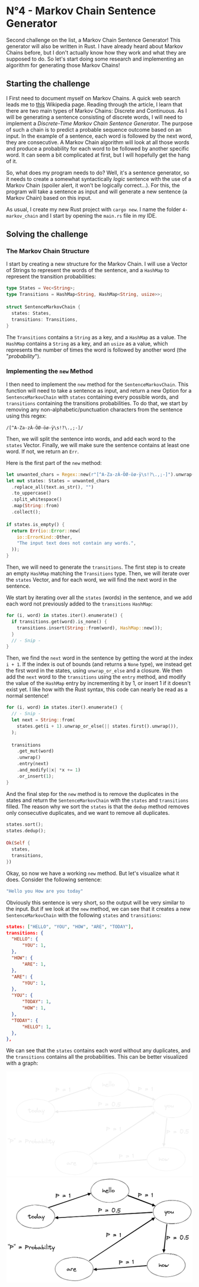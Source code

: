 # N°4 - Markov Chain Sentence Generator

Second challenge on the list, a Markov Chain Sentence Generator! This generator
will also be written in Rust. I have already heard about Markov Chains before,
but I don't actually know how they work and what they are supposed to do. So
let's start doing some research and implementing an algorithm for generating
those Markov Chains!

## Starting the challenge

I First need to document myself on Markov Chains. A quick web search leads me to
[this](https://en.wikipedia.org/wiki/Markov_chain) Wikipedia page. Reading
through the article, I learn that there are two main types of Markov Chains:
Discrete and Continuous. As I will be generating a sentence consisting of
discrete words, I will need to implement a *Discrete-Time Markov Chain Sentence*
*Generator*. The purpose of such a chain is to predict a probable sequence
outcome based on an input. In the example of a sentence, each word is followed
by the next word, they are consecutive. A Markov Chain algorithm will look at
all those words and produce a probability for each word to be followed by
another specific word. It can seem a bit complicated at first, but I will
hopefully get the hang of it.

So, what does my program needs to do? Well, it's a sentence generator, so it
needs to create a somewhat syntactically *logic* sentence with the use of a
Markov Chain (spoiler alert, it won't be logically correct...). For this, the
program will take a sentence as input and will generate a new sentence (a Markov
Chain) based on this input.

As usual, I create my new Rust project with `cargo new`. I name the folder
`4-markov_chain` and I start by opening the `main.rs` file in my IDE.

## Solving the challenge

### The Markov Chain Structure

I start by creating a new structure for the Markov Chain. I will use a Vector of
Strings to represent the words of the sentence, and a `HashMap` to represent the
transition probabilities:

```rs
type States = Vec<String>;
type Transitions = HashMap<String, HashMap<String, usize>>;

struct SentenceMarkovChain {
  states: States,
  transitions: Transitions,
}
```

The `Transitions` contains a `String` as a key, and a `HashMap` as a value. The
`HashMap` contains a `String` as a key, and an `usize` as a value, which
represents the number of times the word is followed by another word (the
"*probability*").

### Implementing the `new` Method

I then need to implement the `new` method for the `SentenceMarkovChain`. This
function will need to take a sentence as input, and return a new Option for a
`SentenceMarkovChain` with `states` containing every possible words, and
`transitions` containing the transitions probabilities. To do that, we start by
removing any non-alphabetic/punctuation characters from the sentence using this
regex:

`/[^A-Za-zÀ-ÖØ-öø-ÿ\s!?\.,;-]/`

Then, we will split the sentence into words, and add each word to the `states`
Vector. Finally, we will make sure the sentence contains at least one word. If
not, we return an `Err`.

Here is the first part of the `new` method:

```rs
let unwanted_chars = Regex::new(r"[^A-Za-zÀ-ÖØ-öø-ÿ\s!?\.,;-]").unwrap();
let mut states: States = unwanted_chars
  .replace_all(text.as_str(), "")
  .to_uppercase()
  .split_whitespace()
  .map(String::from)
  .collect();

if states.is_empty() {
  return Err(io::Error::new(
    io::ErrorKind::Other,
    "The input text does not contain any words.",
  ));
} 
```

Then, we will need to generate the `transitions`. The first step is to create
an empty `HashMap` matching the `Transitions` type. Then, we will iterate over
the `states` Vector, and for each word, we will find the next word in the
sentence.

We start by iterating over all the `states` (words) in the sentence, and we add each word not previously added to the `transitions` `HashMap`:

```rs
for (i, word) in states.iter().enumerate() {
  if transitions.get(word).is_none() {
    transitions.insert(String::from(word), HashMap::new());
  }
  // - Snip -
}
```

Then, we find the `next` word in the sentence by getting the word at the index `i + 1`. If the index is out of bounds (and returns a `None` type), we instead get the first word in the states, using `unwrap_or_else` and a closure. We then add the `next` word to the `transitions` using the `entry` method, and modify the value of the `HashMap` entry by incrementing it by 1, or insert 1 if it doesn't exist yet. I like how with the Rust syntax, this code can nearly be read as a normal sentence!

```rs
for (i, word) in states.iter().enumerate() {
  // - Snip -
  let next = String::from(
    states.get(i + 1).unwrap_or_else(|| states.first().unwrap()),
  );
  
  transitions
    .get_mut(word)
    .unwrap()
    .entry(next)
    .and_modify(|x| *x += 1)
    .or_insert(1);
}
```

And the final step for the `new` method is to remove the duplicates in the states and return the `SentenceMarkovChain` with the `states` and `transitions` filled. The reason why we sort the `states` is that the `dedup` method removes only consecutive duplicates, and we want to remove all duplicates.

```rs
states.sort();
states.dedup();

Ok(Self {
  states,
  transitions,
})
```

Okay, so now we have a working `new` method. But let's visualize what it does. Consider the following sentence:

```rs
"Hello you How are you today"
```

Obviously this sentence is very short, so the output will be very similar to the input. But if we look at the `new` method, we can see that it creates a new `SentenceMarkovChain` with the following `states` and `transitions`:

```json
states: ["HELLO", "YOU", "HOW", "ARE", "TODAY"],
transitions: {
  "HELLO": {
      "YOU": 1,
  },
  "HOW": {
      "ARE": 1,
  },
  "ARE": {
      "YOU": 1,
  },
  "YOU": {
      "TODAY": 1,
      "HOW": 1,
  },
  "TODAY": {
      "HELLO": 1,
  },
},
```

We can see that the `states` contains each word without any duplicates, and the `transitions` contains all the probabilities. This can be better visualized with a graph:

![Graph of the Markov Chain](images/Graph.png#gh-dark-mode-only)
![Graph of the Markov Chain](images/GraphL.png#gh-light-mode-only)
